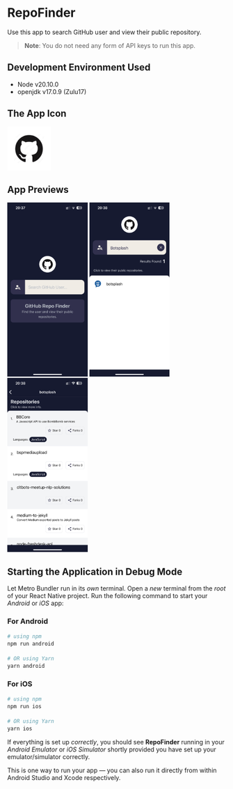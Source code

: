 # RepoFinder

Use this app to search GitHub user and view their public repository.

>**Note**: You do not need any form of API keys to run this app.

## Development Environment Used

- Node v20.10.0
- openjdk v17.0.9 (Zulu17)

## The App Icon

<img src="src/images/github.png" alt="RepoFinder Icon" width="100" height="100" />

## App Previews

<img src="docs/images/landing-screen.PNG" alt="RepoFinder Landing Screen" height="400" />
<img src="docs/images/search-in-action.PNG" alt="RepoFinder Search in Action Screen" height="400" />
<img src="docs/images/repo-list.PNG" alt="RepoFinder Repositories List Screen" height="400" />


## Starting the Application in Debug Mode

Let Metro Bundler run in its _own_ terminal. Open a _new_ terminal from the _root_ of your React Native project. Run the following command to start your _Android_ or _iOS_ app:

### For Android

```bash
# using npm
npm run android

# OR using Yarn
yarn android
```

### For iOS

```bash
# using npm
npm run ios

# OR using Yarn
yarn ios
```

If everything is set up _correctly_, you should see **RepoFinder** running in your _Android Emulator_ or _iOS Simulator_ shortly provided you have set up your emulator/simulator correctly.

This is one way to run your app — you can also run it directly from within Android Studio and Xcode respectively.

